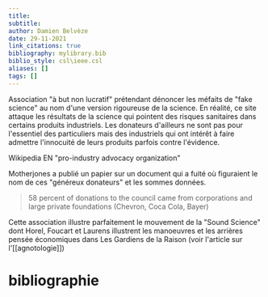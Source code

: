 ```yaml
---
title: 
subtitle:
author: Damien Belvèze
date: 29-11-2021
link_citations: true
bibliography: mylibrary.bib
biblio_style: csl\ieee.csl
aliases: []
tags: []
---
```


Association "à but non lucratif" prétendant dénoncer les méfaits de "fake science" au nom d'une version rigoureuse de la science. 
En réalité, ce site attaque les résultats de la science qui pointent des risques sanitaires dans certains produits industriels. 
Les donateurs d'ailleurs ne sont pas pour l'essentiel des particuliers mais des industriels qui ont intérêt à faire admettre l'innocuité de leurs produits parfois contre l'évidence. 

Wikipedia EN "pro-industry advocacy organization"

Motherjones a publié un papier sur un document qui a fuité où figuraient le nom de ces "généreux donateurs" et les sommes données. 

> 58 percent of donations to the council came from corporations and large private foundations (Chevron, Coca Cola, Bayer)

Cette association illustre parfaitement le mouvement de la "Sound Science" dont Horel, Foucart et Laurens illustrent les manoeuvres et les arrières pensée économiques dans Les Gardiens de la Raison (voir l'article sur l'[[agnotologie]])






# bibliographie

